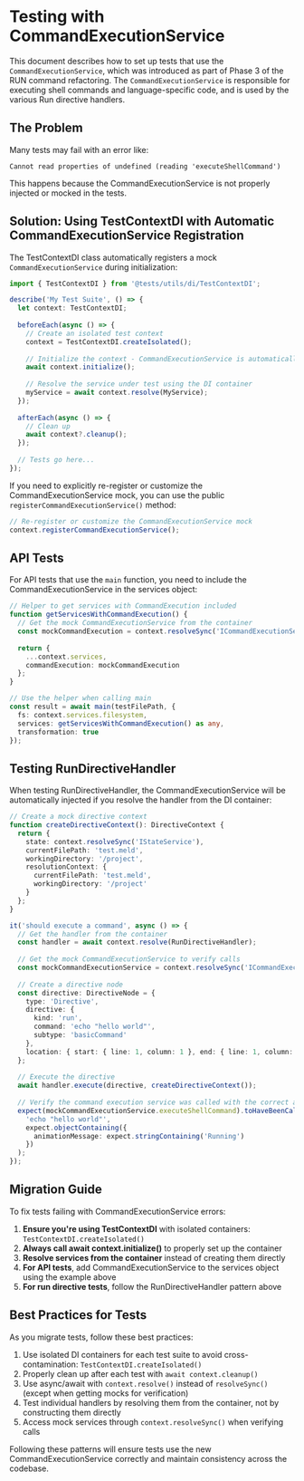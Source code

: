 # Testing with CommandExecutionService

This document describes how to set up tests that use the `CommandExecutionService`, which was introduced as part of Phase 3 of the RUN command refactoring. The `CommandExecutionService` is responsible for executing shell commands and language-specific code, and is used by the various Run directive handlers.

## The Problem

Many tests may fail with an error like:

```
Cannot read properties of undefined (reading 'executeShellCommand')
```

This happens because the CommandExecutionService is not properly injected or mocked in the tests.

## Solution: Using TestContextDI with Automatic CommandExecutionService Registration

The TestContextDI class automatically registers a mock `CommandExecutionService` during initialization:

```typescript
import { TestContextDI } from '@tests/utils/di/TestContextDI';

describe('My Test Suite', () => {
  let context: TestContextDI;
  
  beforeEach(async () => {
    // Create an isolated test context
    context = TestContextDI.createIsolated();
    
    // Initialize the context - CommandExecutionService is automatically registered
    await context.initialize();
    
    // Resolve the service under test using the DI container
    myService = await context.resolve(MyService);
  });
  
  afterEach(async () => {
    // Clean up
    await context?.cleanup();
  });
  
  // Tests go here...
});
```

If you need to explicitly re-register or customize the CommandExecutionService mock, you can use the public `registerCommandExecutionService()` method:

```typescript
// Re-register or customize the CommandExecutionService mock
context.registerCommandExecutionService();
```

## API Tests

For API tests that use the `main` function, you need to include the CommandExecutionService in the services object:

```typescript
// Helper to get services with CommandExecution included
function getServicesWithCommandExecution() {
  // Get the mock CommandExecutionService from the container
  const mockCommandExecution = context.resolveSync('ICommandExecutionService');
  
  return {
    ...context.services,
    commandExecution: mockCommandExecution
  };
}

// Use the helper when calling main
const result = await main(testFilePath, {
  fs: context.services.filesystem,
  services: getServicesWithCommandExecution() as any,
  transformation: true
});
```

## Testing RunDirectiveHandler

When testing RunDirectiveHandler, the CommandExecutionService will be automatically injected if you resolve the handler from the DI container:

```typescript
// Create a mock directive context
function createDirectiveContext(): DirectiveContext {
  return {
    state: context.resolveSync('IStateService'),
    currentFilePath: 'test.meld',
    workingDirectory: '/project',
    resolutionContext: {
      currentFilePath: 'test.meld',
      workingDirectory: '/project'
    }
  };
}

it('should execute a command', async () => {
  // Get the handler from the container
  const handler = await context.resolve(RunDirectiveHandler);
  
  // Get the mock CommandExecutionService to verify calls
  const mockCommandExecutionService = context.resolveSync('ICommandExecutionService');
  
  // Create a directive node
  const directive: DirectiveNode = {
    type: 'Directive',
    directive: {
      kind: 'run',
      command: 'echo "hello world"',
      subtype: 'basicCommand'
    },
    location: { start: { line: 1, column: 1 }, end: { line: 1, column: 25 } }
  };
  
  // Execute the directive
  await handler.execute(directive, createDirectiveContext());
  
  // Verify the command execution service was called with the correct arguments
  expect(mockCommandExecutionService.executeShellCommand).toHaveBeenCalledWith(
    'echo "hello world"',
    expect.objectContaining({
      animationMessage: expect.stringContaining('Running')
    })
  );
});
```

## Migration Guide

To fix tests failing with CommandExecutionService errors:

1. **Ensure you're using TestContextDI** with isolated containers: `TestContextDI.createIsolated()`
2. **Always call await context.initialize()** to properly set up the container
3. **Resolve services from the container** instead of creating them directly 
4. **For API tests**, add CommandExecutionService to the services object using the example above
5. **For run directive tests**, follow the RunDirectiveHandler pattern above

## Best Practices for Tests

As you migrate tests, follow these best practices:

1. Use isolated DI containers for each test suite to avoid cross-contamination: `TestContextDI.createIsolated()`
2. Properly clean up after each test with `await context.cleanup()`
3. Use async/await with `context.resolve()` instead of `resolveSync()` (except when getting mocks for verification)
4. Test individual handlers by resolving them from the container, not by constructing them directly
5. Access mock services through `context.resolveSync()` when verifying calls

Following these patterns will ensure tests use the new CommandExecutionService correctly and maintain consistency across the codebase.
